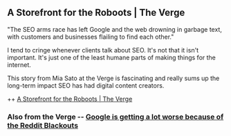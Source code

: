 ## A Storefront for the Roboots | The Verge

"The SEO arms race has left Google and the web drowning in garbage text, with customers and businesses flailing to find each other."

I tend to cringe whenever clients talk about SEO. It's not that it isn't important. It's just one of the least humane parts of making things for the internet.

This story from Mia Sato at the Verge is fascinating and really sums up the long-term impact SEO has had digital content creators.

++ [A Storefront for the Roboots | The Verge ](https://www.theverge.com/23753963/google-seo-shopify-small-business-ai)

### Also from the Verge -- [Google is getting a lot worse because of the Reddit Blackouts](https://www.theverge.com/2023/6/13/23759942/google-reddit-subreddit-blackout-protests)
